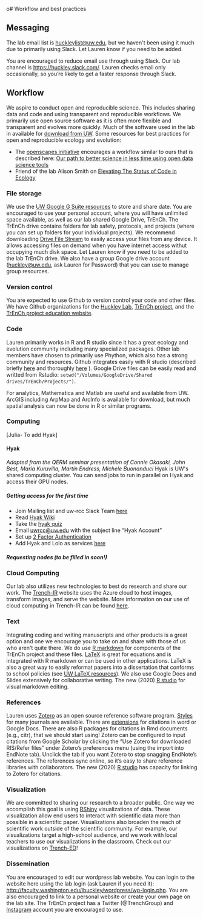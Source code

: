 o# Workflow and best practices

## Messaging 
The lab email list is huckleylist@uw.edu, but we haven't been using it much due to primarily using Slack.  Let Lauren know if you need to be added.

You are encouraged to reduce email use through using Slack. Our lab channel is https://huckley.slack.com/.  Lauren checks email only occasionally, so you’re likely to get a faster response through Slack.

## Workflow
We aspire to conduct open and reproducible science. This includes sharing data and code and using transparent and reproducible workflows. We primarily use open source software as it is often more flexible and transparent and evolves more quickly. Much of the software used in the lab in available for [download from UW](https://itconnect.uw.edu/wares/uware/). Some resources for best practices for open and reproducible ecology and evolution:
* The [openscapes initiative](https://www.openscapes.org/) encourages a workflow similar to ours that is described here: [Our path to better science in less time using open data science tools](https://www.nature.com/articles/s41559-017-0160)
* Friend of the lab Alison Smith on [Elevating The Status of Code in Ecology](https://www.sciencedirect.com/science/article/pii/S0169534715002906)

### File storage
We use the [UW Google G Suite resources](https://itconnect.uw.edu/connect/email/google-apps/) to store and share date. You are encouraged to use your personal account, where you will have unlimited space available, as well as our lab shared Google Drive, TrEnCh. The TrEnCh drive contains folders for lab safety, protocols, and projects (where you can set up folders for your individual projects). We recommend downloading [Drive File Stream](https://www.google.com/drive/download/) to easily access your files from any device. It allows accessing files on demand when you have internet access withut occupying much disk space. Let Lauren know if you need to be added to the lab TrEnCh drive. We also have a group Google drive account (huckley@uw.edu, ask Lauren for Password) that you can use to manage group resources. 

### Version control
You are expected to use Github to version control your code and other files.  We have Github organizations for the [Huckley Lab](https://github.com/HuckleyLab), [TrEnCh project](https://github.com/trenchproject/), and the [TrEnCh project education website](https://github.com/trench-ed).

### Code
Lauren primarily works in R and R studio since it has a great ecology and evolution community including many specialized packages. Other lab members have chosen to primarily use Phython, which also has a strong community and resources. Github integrates easily with R studio (described briefly [here](http://www.molecularecologist.com/2013/11/using-github-with-r-and-rstudio/) and thoroughly [here](https://happygitwithr.com/) ). Google Drive files can be easily read and writted from Rstudio: `setwd("/Volumes/GoogleDrive/Shared drives/TrEnCh/Projects/")`. 

For analytics, Mathematica and Matlab are useful and available from UW. ArcGIS including ArpMap and ArcInfo is available for download, but much spatial analysis can now be done in R or similar programs.

### Computing
[Julia- To add Hyak]
#### Hyak
_Adapted from the QERM seminar presentation of Connie Okasaki, John Best, Maria Kuruvilla, Martin Endress, Michele Buonanduci_
Hyak is UW's shared computing cluster. You can send jobs to run in parallel on Hyak and access their GPU nodes.
##### Getting access for the first time
* Join Mailing list and uw-rcc Slack Team [here](http://mailman12.u.washington.edu/mailman/listinfo/hpc-list)
* Read [Hyak Wiki](https://wiki.cac.washington.edu/display/hyakusers/WIKI+for+Hyak+users)
* Take the [hyak quiz](http://depts.washington.edu/uwrcc/getting-started-2/getting-started/)
* Email uwrcc@uw.edu with the subject line “Hyak Account”
* Set up [2 Factor Authentication](https://itconnect.uw.edu/security/uw-netids/2fa/)
* Add Hyak and Lolo as services [here](https://uwnetid.washington.edu/manage/)
##### Requesting nodes (to be filled in soon!)

### Cloud Computing
Our lab also utilizes new technologies to best do research and share our work. The [Trench-IR](https://trench-ir.trenchproject.com/) website uses the Azure cloud to host images, transform images, and serve the website. More information on our use of cloud computing in Trench-IR can be found [here](https://github.com/trenchproject/Trench-IR).

### Text
Integrating coding and writing manuscripts and other products is a great option and one we encourage you to take on and share with those of us who aren't quite there. We do use [R markdown](https://rmarkdown.rstudio.com/articles_intro.html) for components of the TrEnCh project and these files. [LaTeX](https://www.latex-project.org/) is great for equations and is integrated with R markdown or can be used in other applications. LaTeX is also a great way to easily reformat papers into a dissertation that conforms to school policies (see [UW LaTeX resources](http://staff.washington.edu/fox/tex/uwthesis.shtml)). We also use Google Docs and Slides extensively for collaborative writing. The new (2020) [R studio](https://www.r-bloggers.com/2020/09/rstudio-v1-4-preview-visual-markdown-editing/) for visual markdown editing.

### References
Lauren uses [Zotero](https://www.zotero.org/) as an open source reference software program. [Styles](https://www.zotero.org/styles) for many journals are available. There are [extensions](https://www.zotero.org/support/word_processor_integration) for citations in word or Google Docs. There are also R packages for citations in Rmd documents (e.g., citr), that we should start using! Zotero can be configured to input citations from Google Scholar by clicking the “Use Zotero for downloaded RIS/Refer files” under Zotero’s preferences menu (using the import into EndNote tab). Unclick the tab if you want Zotero to stop snagging EndNote’s references. The references sync online, so it’s easy to share reference libraries with collaborators. The new (2020) [R studio](https://www.r-bloggers.com/2020/11/rstudio-1-4-preview-citations/) has capacity for linking to Zotero for citations.

### Visualization
We are committed to sharing our research to a broader public. One way we accomplish this goal is using [RShiny](https://shiny.rstudio.com/gallery/) visualizations of data. These visualization allow end users to interact with scientific data more than possible in a scientific paper. Visualizations also broaden the reach of scientific work outside of the scientific community. For example, our visualizations target a high-school audience, and we work with local teachers to use our visualizations in the classroom. Check out our visualizations on [Trench-ED](https://trench-ed.trenchproject.com/RShiny)!

### Dissemination
You are encouraged to edit our wordpress lab website.  You can login to the website here using the lab login (ask Lauren if you need it): http://faculty.washington.edu/lbuckley/wordpress/wp-login.php. You are also encouraged to link to a personal website or create your own page on the lab site. The TrEnCh project has a Twitter (@TrenchGroup) and [Instagram](https://www.instagram.com/trenchproject/) account you are encouraged to use.



